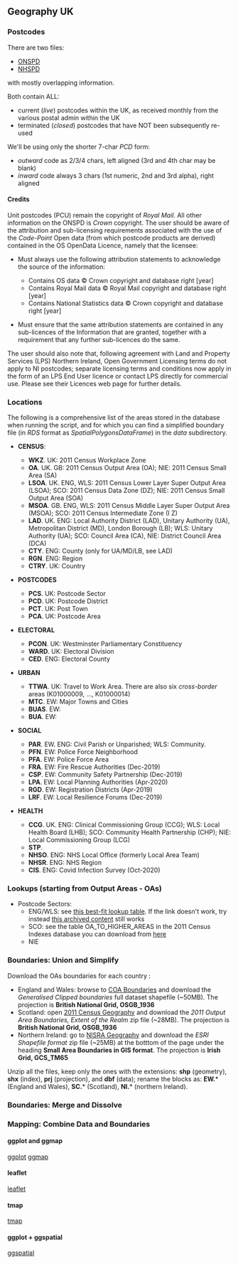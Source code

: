 ## Geography UK


### Postcodes

There are two files:

 - [ONSPD](http://geoportal.statistics.gov.uk/datasets?q=ONS+Postcode+Directory+(ONSPD)+zip&sort_by=updated_at) 
 - [NHSPD](http://geoportal.statistics.gov.uk/datasets?q=NHS+Postcode+Directory+(NHSPD)+full+zip&sort_by=updated_at)
 
with mostly overlapping information.

Both contain ALL:
 - current (*live*) postcodes within the UK, as received monthly from the various postal admin within the UK
 - terminated (*closed*) postcodes that have NOT been subsequently re-used

We'll be using only the shorter 7-char *PCD* form: 
 - *outward* code as 2/3/4 chars, left aligned (3rd and 4th char may be blank)
 - *inward* code always 3 chars (1st numeric, 2nd and 3rd alpha), right aligned

#### Credits
Unit postcodes (PCU) remain the copyright of *Royal Mail*.  All other information on the ONSPD is *Crown* copyright.
The user should be aware of the attribution and sub-licensing requirements associated with the use of the *Code-Point* Open data (from which postcode products are derived) contained in the OS OpenData Licence, namely that the licensee:

- Must always use the following attribution statements to acknowledge the source of the information: 
   - Contains OS data © Crown copyright and database right [year] 
   - Contains Royal Mail data © Royal Mail copyright and database right [year] 
   - Contains National Statistics data © Crown copyright and database right [year] 
   
 - Must ensure that the same attribution statements are contained in any sub-licences of the Information that are granted, together with a requirement that any further sub-licences do the same. 
 
The user should also note that, following agreement with Land and Property Services (LPS) Northern Ireland, Open Government Licensing terms do not apply to NI postcodes; separate licensing terms and conditions now apply in the form of an LPS End User licence or contact LPS directly for commercial use. Please see their Licences web page for further details. 


### Locations
The following is a comprehensive list of the areas stored in the database when running the script, and for which you can find a simplified boundary file (in *RDS* format as *SpatialPolygonsDataFrame*) in the *data* subdirectory. 
 
 - **CENSUS**:
   - **WKZ**.  UK:  2011 Census Workplace Zone
   - **OA**.   UK. GB: 2011 Census Output Area (OA); NIE: 2011 Census Small Area (SA)
   - **LSOA**. UK. ENG, WLS: 2011 Census Lower Layer Super Output Area (LSOA); SCO: 2011 Census Data Zone (DZ); NIE: 2011 Census Small Output Area (SOA)
   - **MSOA**. GB. ENG, WLS: 2011 Census Middle Layer Super Output Area (MSOA); SCO: 2011 Census Intermediate Zone (I Z)
   - **LAD**.  UK. ENG: Local Authority District (LAD), Unitary Authority (UA), Metropolitan District (MD), London Borough (LB); WLS: Unitary Authority (UA); SCO: Council Area (CA), NIE: District Council Area (DCA) 
   - **CTY**.  ENG: County (only for UA/MD/LB, see LAD)
   - **RGN**.  ENG: Region
   - **CTRY**. UK: Country
   
 - **POSTCODES**
   - **PCS**. UK: Postcode Sector
   - **PCD**. UK: Postcode District
   - **PCT**. UK: Post Town
   - **PCA**. UK: Postcode Area
   
 - **ELECTORAL**
   - **PCON**. UK:  Westminster Parliamentary Constituency
   - **WARD**. UK:  Electoral Division
   - **CED**.  ENG: Electoral County
   
 - **URBAN**
   - **TTWA**. UK:  Travel to Work Area. There are also six *cross-border* areas (K01000009, ..., K01000014)
   - **MTC**.  EW:  Major Towns and Cities
   - **BUAS**. EW:  
   - **BUA**.  EW:  
   
 - **SOCIAL**
   - **PAR**. EW.  ENG: Civil Parish or Unparished; WLS: Community.
   - **PFN**. EW: Police Force Neighborhood
   - **PFA**. EW: Police Force Area
   - **FRA**. EW: Fire Rescue Authorities (Dec-2019)
   - **CSP**. EW: Community Safety Partnership (Dec-2019)
   - **LPA**. EW: Local Planning Authorities (Apr-2020)
   - **RGD**. EW: Registration Districts (Apr-2019)
   - **LRF**. EW: Local Resilience Forums (Dec-2019)
 
 - **HEALTH**
   - **CCG**. UK. ENG: Clinical Commissioning Group (CCG); WLS: Local Health Board (LHB); SCO: Community Health Partnership (CHP); NIE: Local Commissioning Group (LCG) 
   - **STP**.  
   - **NHSO**. ENG: NHS Local Office (formerly Local Area Team)
   - **NHSR**. ENG: NHS Region
   - **CIS**. ENG: Covid Infection Survey (Oct-2020)

### Lookups (starting from Output Areas - OAs)

- Postcode Sectors: 
  - ENG/WLS: see [this best-fit lookup table](https://data.gov.uk/harvest/gemini-object/e254ade3-bcc2-45e1-9590-6642c70d8815). If the link doesn't work, try instead [this archived content](https://geoportal.statistics.gov.uk/Docs/Lookups/Output_areas_(2011)_to_enumeration_postcode_sectors_(2011)_E+W_lookup.zip) still works
  - SCO: see the table OA_TO_HIGHER_AREAS in the 2011 Census Indexes database you can download from [here](https://www.nrscotland.gov.uk/statistics-and-data/geography/our-products/census-datasets/2011-census/2011-indexes) 
  - NIE

### Boundaries: Union and Simplify

Download the OAs boundaries for each country :
  - England and Wales: browse to [COA Boundaries](http://geoportal.statistics.gov.uk/datasets?q=COA%20Boundaries&sort_by=name) 
    and download the *Generalised Clipped boundaries* full dataset shapefile (~50MB).
    The projection is **British National Grid, OSGB_1936**
  - Scotland: open [2011 Census Geography](http://www.nrscotland.gov.uk/statistics-and-data/geography/our-products/census-datasets/2011-census/2011-boundaries) 
    and download the *2011 Output Area Boundaries, Extent of the Realm* zip file (~28MB).
    The projection is **British National Grid, OSGB_1936**
  - Northern Ireland: go to [NISRA Geography](http://www.nisra.gov.uk/geography/SmallAreas.htm)
    and download the *ESRI Shapefile format* zip file (~25MB) at the botttom of the page under the heading **Small Area Boundaries in GIS format**.
    The projection is **Irish Grid, GCS_TM65**

Unzip all the files, keep only the ones with the extensions: **shp** (geometry), **shx** (index), **prj** (projection), and **dbf** (data); rename the blocks as: **EW.*** (England and Wales), **SC.*** (Scotland), **NI.*** (northern Ireland).


### Boundaries: Merge and Dissolve


### Mapping: Combine Data and Boundaries


#### ggplot and ggmap 
[ggplot](http://stat405.had.co.nz/ggmap.pdf) 
[ggmap](http://github.com/dkahle/ggmap/) 

#### leaflet
[leaflet](http://rstudio.github.io/leaflet/) 

#### tmap
[tmap](http://github.com/mtennekes/tmap) 

#### ggplot + ggspatial
[ggspatial](http://github.com/paleolimbot/ggspatial) 



